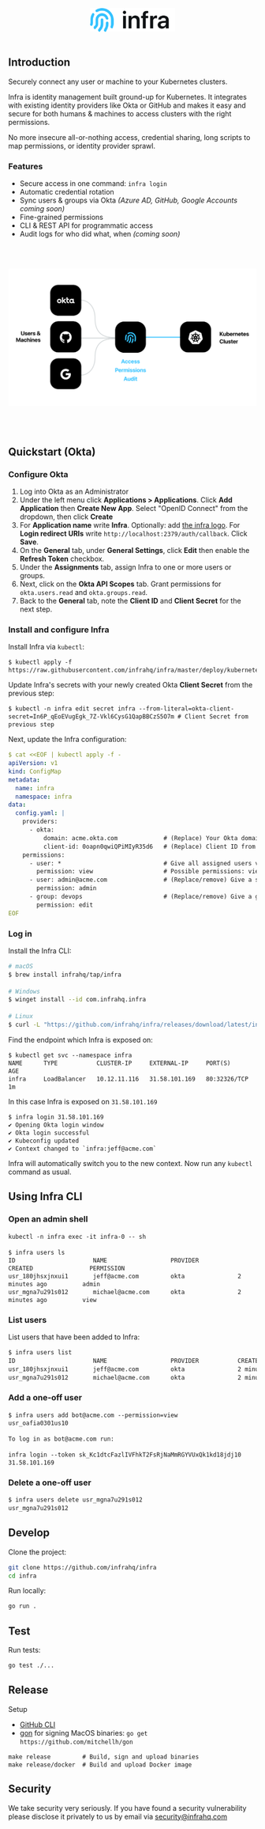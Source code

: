 <br/>
<br/>
<p align="center">
  <img src="./docs/images/logo.svg" height="48" />
  <br/>
  <br/>
</p>

## Introduction
Securely connect any user or machine to your Kubernetes clusters.

Infra is identity management built ground-up for Kubernetes. It integrates with existing identity providers like Okta or GitHub and makes it easy and secure for both humans & machines to access clusters with the right permissions.

No more insecure all-or-nothing access, credential sharing, long scripts to map permissions, or identity provider sprawl.

### Features
* Secure access in one command: `infra login`
* Automatic credential rotation
* Sync users & groups via Okta _(Azure AD, GitHub, Google Accounts coming soon)_
* Fine-grained permissions
* CLI & REST API for programmatic access
* Audit logs for who did what, when _(coming soon)_

<br/>
<br/>
<p align="center">
  <img src="./docs/images/pic.svg" />
</p>
<br/>
<br/>


## Quickstart (Okta)

### Configure Okta

1. Log into Okta as an Administrator
2. Under the left menu click **Applications > Applications**. Click **Add Application** then **Create New App**. Select "OpenID Connect" from the dropdown, then click **Create**
3. For **Application name** write **Infra**. Optionally: add [the infra logo](./docs/images/okta.png). For **Login redirect URIs** write `http://localhost:2379/auth/callback`. Click **Save**.
4. On the **General** tab, under **General Settings**, click **Edit** then enable the **Refresh Token** checkbox.
5. Under the **Assignments** tab, assign Infra to one or more users or groups.
6. Next, click on the **Okta API Scopes** tab. Grant permissions for `okta.users.read` and `okta.groups.read`.
7. Back to the **General** tab, note the **Client ID** and **Client Secret** for the next step.

### Install and configure Infra

Install Infra via `kubectl`:

```
$ kubectl apply -f https://raw.githubusercontent.com/infrahq/infra/master/deploy/kubernetes.yaml
```

Update Infra's secrets with your newly created Okta **Client Secret** from the previous step:

```
$ kubectl -n infra edit secret infra --from-literal=okta-client-secret=In6P_qEoEVugEgk_7Z-Vkl6CysG1QapBBCzS5O7m # Client Secret from previous step
```

Next, update the Infra configuration:

```yaml
$ cat <<EOF | kubectl apply -f -
apiVersion: v1
kind: ConfigMap
metadata:
  name: infra
  namespace: infra
data:
  config.yaml: |
    providers:
      - okta:
          domain: acme.okta.com             # (Replace) Your Okta domain
          client-id: 0oapn0qwiQPiMIyR35d6   # (Replace) Client ID from previous step
    permissions:
      - user: *                             # Give all assigned users view permissions by default
        permission: view                    # Possible permissions: view, edit, admin
      - user: admin@acme.com                # (Replace/remove) Give a single user admin permission
        permission: admin
      - group: devops                       # (Replace/remove) Give a group edit permission. This is the name of your group in Okta
        permission: edit
EOF
```

### Log in

Install the Infra CLI:

```bash
# macOS
$ brew install infrahq/tap/infra

# Windows
$ winget install --id com.infrahq.infra

# Linux
$ curl -L "https://github.com/infrahq/infra/releases/download/latest/infra-linux-$(uname -m)" -o /usr/local/bin/infra
```

Find the endpoint which Infra is exposed on:

```
$ kubectl get svc --namespace infra
NAME      TYPE           CLUSTER-IP     EXTERNAL-IP     PORT(S)        AGE
infra     LoadBalancer   10.12.11.116   31.58.101.169   80:32326/TCP   1m
```

In this case Infra is exposed on `31.58.101.169`

```
$ infra login 31.58.101.169
✔ Opening Okta login window
✔ Okta login successful
✔ Kubeconfig updated
✔ Context changed to `infra:jeff@acme.com`
```

Infra will automatically switch you to the new context. Now run any `kubectl` command as usual.

## Using Infra CLI

### Open an admin shell

```
kubectl -n infra exec -it infra-0 -- sh

$ infra users ls
ID                      NAME                  PROVIDER           CREATED                PERMISSION
usr_180jhsxjnxui1       jeff@acme.com         okta               2 minutes ago          admin
usr_mgna7u291s012       michael@acme.com      okta               2 minutes ago          view
```

### List users

List users that have been added to Infra:

```bash
$ infra users list
ID                      NAME                  PROVIDER           CREATED                PERMISSION
usr_180jhsxjnxui1       jeff@acme.com         okta               2 minutes ago          admin
usr_mgna7u291s012       michael@acme.com      okta               2 minutes ago          view
```

### Add a one-off user

```
$ infra users add bot@acme.com --permission=view
usr_oafia0301us10

To log in as bot@acme.com run:

infra login --token sk_Kc1dtcFazlIVFhkT2FsRjNaMmRGYVUxQk1kd18jdj10 31.58.101.169
```

### Delete a one-off user

```bash
$ infra users delete usr_mgna7u291s012
usr_mgna7u291s012
```

## Develop

Clone the project:

```bash
git clone https://github.com/infrahq/infra
cd infra
```

Run locally:

```bash
go run .
```

## Test

Run tests:

```bash
go test ./...
```

## Release

Setup

* [GitHub CLI](https://github.com/cli/cli)
* [gon](https://github.com/mitchellh/gon) for signing MacOS binaries: `go get https://github.com/mitchellh/gon`

```
make release         # Build, sign and upload binaries
make release/docker  # Build and upload Docker image
```

## Security
We take security very seriously. If you have found a security vulnerability please disclose it privately to us by email via [security@infrahq.com](mailto:security@infrahq.com)

